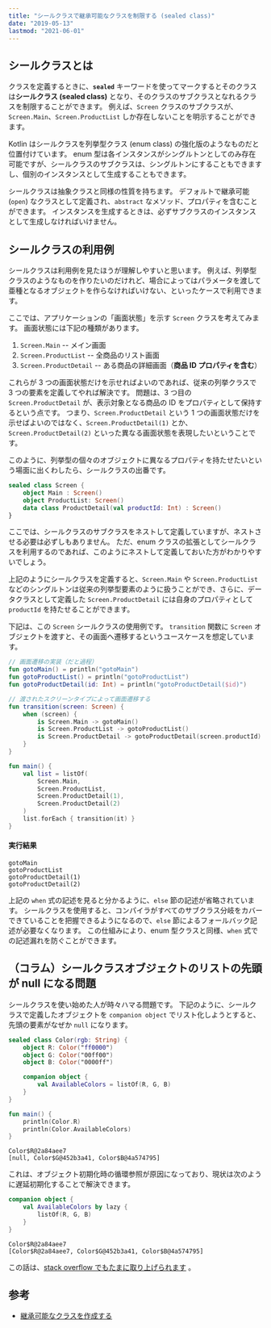 ```yaml
---
title: "シールクラスで継承可能なクラスを制限する (sealed class)"
date: "2019-05-13"
lastmod: "2021-06-01"
---
```


シールクラスとは
----

クラスを定義するときに、**`sealed`** キーワードを使ってマークするとそのクラスは**シールクラス (sealed class)** となり、そのクラスのサブクラスとなれるクラスを制限することができます。
例えば、`Screen` クラスのサブクラスが、`Screen.Main`、`Screen.ProductList` しか存在しないことを明示することができます。

Kotlin はシールクラスを列挙型クラス (enum class) の強化版のようなものだと位置付けています。
enum 型は各インスタンスがシングルトンとしてのみ存在可能ですが、シールクラスのサブクラスは、シングルトンにすることもできますし、個別のインスタンスとして生成することもできます。

シールクラスは抽象クラスと同様の性質を持ちます。
デフォルトで継承可能 (`open`) なクラスとして定義され、`abstract` なメソッド、プロパティを含むことができます。
インスタンスを生成するときは、必ずサブクラスのインスタンスとして生成しなければいけません。


シールクラスの利用例
----

シールクラスは利用例を見たほうが理解しやすいと思います。
例えば、列挙型クラスのようなものを作りたいのだけれど、場合によってはパラメータを渡して亜種となるオブジェクトを作らなければいけない、といったケースで利用できます。

ここでは、アプリケーションの「画面状態」を示す `Screen` クラスを考えてみます。
画面状態には下記の種類があります。

1. `Screen.Main` -- メイン画面
2. `Screen.ProductList` -- 全商品のリスト画面
3. `Screen.ProductDetail` -- ある商品の詳細画面（**商品 ID プロパティを含む**）

これらが 3 つの画面状態だけを示せればよいのであれば、従来の列挙クラスで 3 つの要素を定義してやれば解決です。
問題は、3 つ目の `Screen.ProductDetail` が、表示対象となる商品の ID をプロパティとして保持するという点です。
つまり、`Screen.ProductDetail` という 1 つの画面状態だけを示せばよいのではなく、`Screen.ProductDetail(1)` とか、`Screen.ProductDetail(2)` といった異なる画面状態を表現したいということです。

このように、列挙型の個々のオブジェクトに異なるプロパティを持たせたいという場面に出くわしたら、シールクラスの出番です。

```kotlin
sealed class Screen {
    object Main : Screen()
    object ProductList: Screen()
    data class ProductDetail(val productId: Int) : Screen()
}
```

<div class="note">
ここでは、シールクラスのサブクラスをネストして定義していますが、ネストさせる必要は必ずしもありません。
ただ、enum クラスの拡張としてシールクラスを利用するのであれば、このようにネストして定義しておいた方がわかりやすいでしょう。
</div>

上記のようにシールクラスを定義すると、`Screen.Main` や `Screen.ProductList` などのシングルトンは従来の列挙型要素のように扱うことができ、さらに、データクラスとして定義した `Screen.ProductDetail` には自身のプロパティとして `productId` を持たせることができます。

下記は、この `Screen` シールクラスの使用例です。
`transition` 関数に `Screen` オブジェクトを渡すと、その画面へ遷移するというユースケースを想定しています。

```kotlin
// 画面遷移の実装（だと過程）
fun gotoMain() = println("gotoMain")
fun gotoProductList() = println("gotoProductList")
fun gotoProductDetail(id: Int) = println("gotoProductDetail($id)")

// 渡されたスクリーンタイプによって画面遷移する
fun transition(screen: Screen) {
    when (screen) {
        is Screen.Main -> gotoMain()
        is Screen.ProductList -> gotoProductList()
        is Screen.ProductDetail -> gotoProductDetail(screen.productId)
    }
}

fun main() {
    val list = listOf(
        Screen.Main,
        Screen.ProductList,
        Screen.ProductDetail(1),
        Screen.ProductDetail(2)
    )
    list.forEach { transition(it) }
}
```

#### 実行結果

```
gotoMain
gotoProductList
gotoProductDetail(1)
gotoProductDetail(2)
```

上記の `when` 式の記述を見ると分かるように、`else` 節の記述が省略されています。
シールクラスを使用すると、コンパイラがすべてのサブクラス分岐をカバーできていることを把握できるようになるので、`else` 節によるフォールバック記述が必要なくなります。
この仕組みにより、enum 型クラスと同様、`when` 式での記述漏れを防ぐことができます。


（コラム）シールクラスオブジェクトのリストの先頭が null になる問題
----

シールクラスを使い始めた人が時々ハマる問題です。
下記のように、シールクラスで定義したオブジェクトを `companion object` でリスト化しようとすると、先頭の要素がなぜか `null` になります。

```kotlin
sealed class Color(rgb: String) {
    object R: Color("ff0000")
    object G: Color("00ff00")
    object B: Color("0000ff")

    companion object {
        val AvailableColors = listOf(R, G, B)
    }
}

fun main() {
    println(Color.R)
    println(Color.AvailableColors)
}
```

```
Color$R@2a84aee7
[null, Color$G@452b3a41, Color$B@4a574795]
```

これは、オブジェクト初期化時の循環参照が原因になっており、現状は次のように遅延初期化することで解決できます。

```kotlin
companion object {
    val AvailableColors by lazy {
        listOf(R, G, B)
    }
}
```

```
Color$R@2a84aee7
[Color$R@2a84aee7, Color$G@452b3a41, Color$B@4a574795]
```

この話は、[stack overflow でもたまに取り上げられます](https://stackoverflow.com/questions/47648689/) 。


参考
----

* [継承可能なクラスを作成する](./extend.html)

